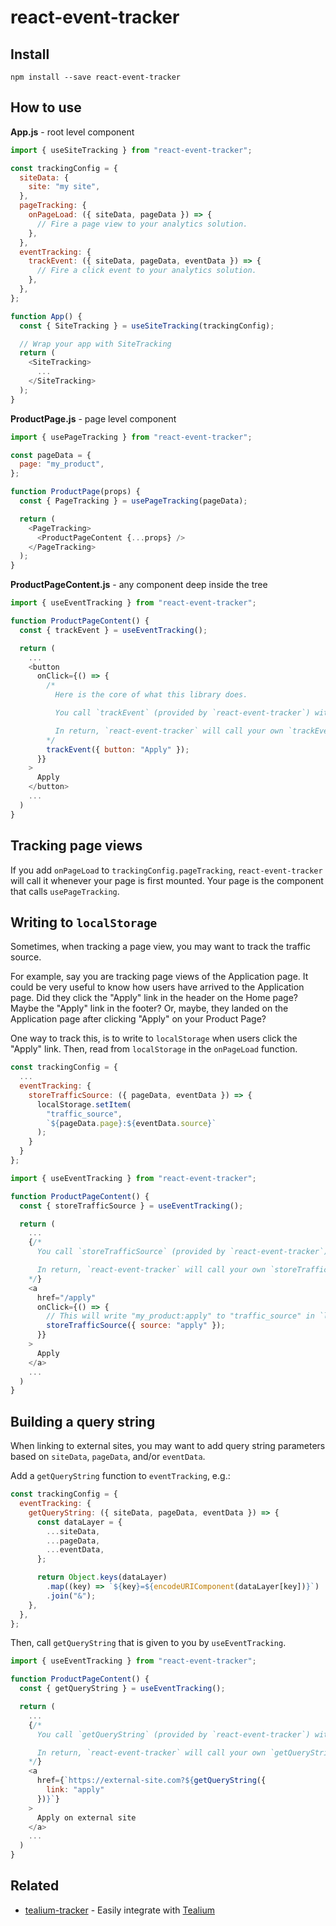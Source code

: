 # react-event-tracker

## Install

```shell
npm install --save react-event-tracker
```

## How to use

**App.js** - root level component

```js
import { useSiteTracking } from "react-event-tracker";

const trackingConfig = {
  siteData: {
    site: "my site",
  },
  pageTracking: {
    onPageLoad: ({ siteData, pageData }) => {
      // Fire a page view to your analytics solution.
    },
  },
  eventTracking: {
    trackEvent: ({ siteData, pageData, eventData }) => {
      // Fire a click event to your analytics solution.
    },
  },
};

function App() {
  const { SiteTracking } = useSiteTracking(trackingConfig);

  // Wrap your app with SiteTracking
  return (
    <SiteTracking>
      ...
    </SiteTracking>
  );
}
```

**ProductPage.js** - page level component

```js
import { usePageTracking } from "react-event-tracker";

const pageData = {
  page: "my_product",
};

function ProductPage(props) {
  const { PageTracking } = usePageTracking(pageData);

  return (
    <PageTracking>
      <ProductPageContent {...props} />
    </PageTracking>
  );
}
```

**ProductPageContent.js** - any component deep inside the tree

```js
import { useEventTracking } from "react-event-tracker";

function ProductPageContent() {
  const { trackEvent } = useEventTracking();

  return (
    ...
    <button
      onClick={() => {
        /*
          Here is the core of what this library does.

          You call `trackEvent` (provided by `react-event-tracker`) with `eventData`.

          In return, `react-event-tracker` will call your own `trackEvent` (that you defined in the `trackingConfig` above) with `siteData`, `pageData`, and `eventData`.
        */
        trackEvent({ button: "Apply" });
      }}
    >
      Apply
    </button>
    ...
  )
}
```

## Tracking page views

If you add `onPageLoad` to `trackingConfig.pageTracking`, `react-event-tracker` will call it whenever your page is first mounted. Your page is the component that calls `usePageTracking`.

## Writing to `localStorage`

Sometimes, when tracking a page view, you may want to track the traffic source.

For example, say you are tracking page views of the Application page. It could be very useful to know how users have arrived to the Application page. Did they click the "Apply" link in the header on the Home page? Maybe the "Apply" link in the footer? Or, maybe, they landed on the Application page after clicking "Apply" on your Product Page?

One way to track this, is to write to `localStorage` when users click the "Apply" link. Then, read from `localStorage` in the `onPageLoad` function.

```js
const trackingConfig = {
  ...
  eventTracking: {
    storeTrafficSource: ({ pageData, eventData }) => {
      localStorage.setItem(
        "traffic_source",
        `${pageData.page}:${eventData.source}`
      );
    }
  }
};
```

```js
import { useEventTracking } from "react-event-tracker";

function ProductPageContent() {
  const { storeTrafficSource } = useEventTracking();

  return (
    ...
    {/*
      You call `storeTrafficSource` (provided by `react-event-tracker`) with `eventData`.

      In return, `react-event-tracker` will call your own `storeTrafficSource` (that you defined in the `trackingConfig` above) with `siteData`, `pageData`, and `eventData`.
    */}
    <a
      href="/apply"
      onClick={() => {
        // This will write "my_product:apply" to "traffic_source" in `localStorage`.
        storeTrafficSource({ source: "apply" });
      }}
    >
      Apply
    </a>
    ...
  )
}
```

## Building a query string

When linking to external sites, you may want to add query string parameters based on `siteData`, `pageData`, and/or `eventData`.

Add a `getQueryString` function to `eventTracking`, e.g.:

```js
const trackingConfig = {
  eventTracking: {
    getQueryString: ({ siteData, pageData, eventData }) => {
      const dataLayer = {
        ...siteData,
        ...pageData,
        ...eventData,
      };

      return Object.keys(dataLayer)
        .map((key) => `${key}=${encodeURIComponent(dataLayer[key])}`)
        .join("&");
    },
  },
};
```

Then, call `getQueryString` that is given to you by `useEventTracking`.

```js
import { useEventTracking } from "react-event-tracker";

function ProductPageContent() {
  const { getQueryString } = useEventTracking();

  return (
    ...
    {/*
      You call `getQueryString` (provided by `react-event-tracker`) with `eventData`.

      In return, `react-event-tracker` will call your own `getQueryString` (that you defined in the `trackingConfig` above) with `siteData`, `pageData`, and `eventData`.
    */}
    <a
      href={`https://external-site.com?${getQueryString({
        link: "apply"
      })}`}
    >
      Apply on external site
    </a>
    ...
  )
}
```

## Related

- [tealium-tracker](https://github.com/moroshko/tealium-tracker) - Easily integrate with [Tealium](https://tealium.com)
